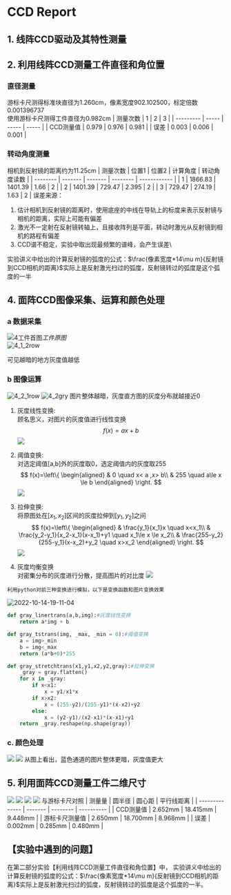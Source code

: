 # CCD Report
## 1. 线阵CCD驱动及其特性测量



## 2. 利用线阵CCD测量工件直径和角位置
### 直径测量
游标卡尺测得标准块直径为1.260cm，像素宽度902.102500，标定倍数0.001396737\
使用游标卡尺测得工件直径为0.982cm
| 测量次数  | 1     | 2     | 3     |
| --------- | ----- | ----- | ----- |
| CCD测量值 | 0.979 | 0.976 | 0.981 |
| 误差      | 0.003 | 0.006 | 0.001 |
### 转动角度测量
相机到反射镜的距离约为11.25cm
| 测量次数 | 位置1   | 位置2   | 计算角度 | 转动角度读数 |
| -------- | ------- | ------- | -------- | ------------ |
| 1        | 1866.83 | 1401.39 | 1.66     | 2            |
| 2        | 1401.39 | 729.47  | 2.395    | 2            |
| 3        | 729.47  | 274.19  | 1.63     | 2            |
误差来源：
1. 估计相机到反射镜的距离时，使用底座的中线在导轨上的标度来表示反射镜与相机的距离，实际上可能有偏差
2. 激光不一定射在反射镜转轴上，且接收阵列是平面，转动时激光从反射镜到相机的路程有偏差
3. CCD谱不稳定，实验中取出现最频繁的谱峰，会产生误差\

实验讲义中给出的计算反射镜的弧度的公式：$\frac{像素宽度*14\mu m}{反射镜到CCD相机的距离}$实际上是反射激光扫过的弧度，反射镜转过的弧度是这个弧度的一半
## 4. 面阵CCD图像采集、运算和颜色处理

### a 数据采集
![4工件首图](images/4%E5%B7%A5%E4%BB%B6%E9%A6%96%E5%9B%BE.PNG)*工件原图*\
![4_1_2row](images/4_1_2row.PNG)

可见越暗的地方灰度值越低

### b 图像运算
   ![4_2_1row](images/4_2_1row.PNG)
   ![4_2gry](images/4_2_gry.PNG)
    图片整体越暗，灰度直方图的灰度分布就越接近0
   1. 灰度线性变换:\
      顾名思义，对图片的灰度值进行线性变换
$$
f(x) = ax+b
$$
![](images/4b_%E8%B4%9F%E7%89%87.PNG)
   2. 阈值变换:\
    对选定阈值[a,b]外的灰度取0，选定阈值内的灰度取255
$$ f(x)=\left\{
\begin{aligned}
    &  0 \quad x< a ,x> b\\
& 255 \quad a\le x \le b
\end{aligned}
\right.
$$
![](images/4b_gryTR2_%E5%9C%B0%E7%90%83%E4%BA%BA.PNG)

   3. 拉伸变换:\
       将原图处在$[x_1,x_2]$区间的灰度拉伸到$[y_1,y_2]$之间
   $$ f(x)=\left\{
   \begin{aligned}
   & \frac{y_1}{x_1}x \quad x<x_1\\
   & \frac{y_2-y_1}{x_2-x_1}(x-x_1)+y1 \quad x_1\le x \le x_2\\
   & \frac{255-y_2}{255-y_1}(x-x_2)+y_2 \quad x>x_2
   \end{aligned}
   \right.
   $$
![](images/4b_s.PNG)


   4. 灰度均衡变换\
    对密集分布的灰度进行分散，提高图片的对比度
    ![](images/4b_%E5%90%9E%E5%90%9E%E5%90%90%E5%90%90%E9%94%90%E5%85%8B%E4%BA%94.PNG)
    
    利用python对前三种变换进行模拟，以下是变换函数和图片变换效果
![2022-10-14-19-11-04](images/2022-10-14-19-11-04.png)

```python
def gray_linertrans(a,b,img):#灰度线性变换
    return a*img + b

def gray_tstrans(img, _max, _min = 0):#阈值变换
    a = img>_min
    b = img<_max
    return (a*b+0)*255

def gray_stretchtrans(x1,y1,x2,y2,gray):#拉伸变换
    _gray = gray.flatten()
    for x in _gray:
        if x<x1:
            x = y1/x1*x
        if x>x2:
            x = (255-y2)/(255-y1)*(x-x2)+y2
        else:
            x = (y2-y1)/(x2-x1)*(x-x1)+y1
    return _gray.reshape(np.shape(gray))
```
### c. 颜色处理
![](images/4c%E7%BA%AF%E7%BB%BF%E5%AD%97.PNG)
![](images/4c%E7%BA%AF%E7%9C%9F%E7%9A%84%E9%A2%9C%E8%89%B2.PNG)
从图上看出，蓝色通道的图片整体更暗，灰度值更大

## 5. 利用面阵CCD测量工件二维尺寸
![](images/5%E7%90%86%E5%A1%98%E7%9A%84%E5%A4%96%E8%A7%82.PNG)
![](images/5%E6%8B%90%E9%9B%B6%E5%AE%B6%E7%9A%84%E5%8D%8A%E5%BE%84.PNG)
![](images/5%E6%8B%90%E9%9B%B6%E5%AE%B6%E7%9A%84%E8%B7%9D%E7%A6%BB.PNG)
![](images/5%E7%90%86%E5%A1%98%E7%9A%84%E5%AE%BD%E5%BA%A6.PNG)
与游标卡尺对照
| 测量量         | 圆半径  | 圆心距   | 平行线距离 |
| -------------- | ------- | -------- | ---------- |
| CCD测量值      | 2.652mm | 18.415mm | 9.448mm    |
| 游标卡尺测量值 | 2.650mm | 18.700mm | 8.968mm    |
| 误差           | 0.002mm | 0.285mm  | 0.480mm    |
## 【实验中遇到的问题】
在第二部分实验【利用线阵CCD测量工件直径和角位置】中，
实验讲义中给出的计算反射镜的弧度的公式：$\frac{像素宽度*14\mu m}{反射镜到CCD相机的距离}$实际上是反射激光扫过的弧度，反射镜转过的弧度是这个弧度的一半。